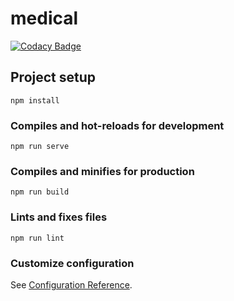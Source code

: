 # medical

[![Codacy Badge](https://api.codacy.com/project/badge/Grade/c3b5e817d311410d864dbe2da0c73b70)](https://app.codacy.com/manual/menouerr2/medical?utm_source=github.com&utm_medium=referral&utm_content=menouerr2/medical&utm_campaign=Badge_Grade_Dashboard)

## Project setup
```
npm install
```

### Compiles and hot-reloads for development
```
npm run serve
```

### Compiles and minifies for production
```
npm run build
```

### Lints and fixes files
```
npm run lint
```

### Customize configuration
See [Configuration Reference](https://cli.vuejs.org/config/).
